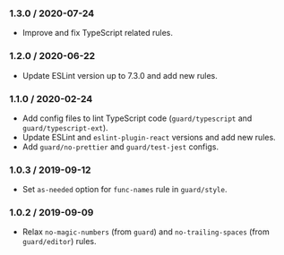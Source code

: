 ### 1.3.0 / 2020-07-24

* Improve and fix TypeScript related rules.

### 1.2.0 / 2020-06-22

* Update ESLint version up to 7.3.0 and add new rules.

### 1.1.0 / 2020-02-24

* Add config files to lint TypeScript code (`guard/typescript` and `guard/typescript-ext`).
* Update ESLint and `eslint-plugin-react` versions and add new rules.
* Add `guard/no-prettier` and `guard/test-jest` configs.

### 1.0.3 / 2019-09-12

* Set `as-needed` option for `func-names` rule in `guard/style`.

### 1.0.2 / 2019-09-09

* Relax `no-magic-numbers` (from `guard`) and `no-trailing-spaces` (from `guard/editor`) rules.
